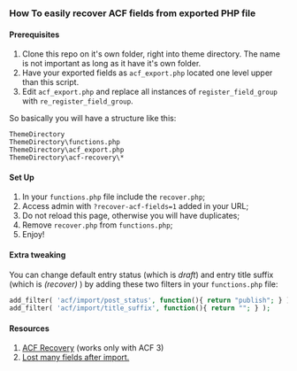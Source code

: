 ### How To easily recover ACF fields from exported PHP file

#### Prerequisites
1. Clone this repo on it's own folder, right into theme directory. The name is not important as long as it have it's own folder.
2. Have your exported fields as `acf_export.php` located one level upper than this script.
3. Edit `acf_export.php` and replace all instances of `register_field_group` with `re_register_field_group`.

So basically you will have a structure like this:

```
ThemeDirectory
ThemeDirectory\functions.php
ThemeDirectory\acf_export.php
ThemeDirectory\acf-recovery\*
```

#### Set Up
1. In your `functions.php` file include the `recover.php`;
2. Access admin with `?recover-acf-fields=1` added in your URL;
3. Do not reload this page, otherwise you will have duplicates;
4. Remove `recover.php` from `functions.php`;
4. Enjoy!


#### Extra tweaking
You can change default entry status (which is _draft_) and entry title suffix (which is _(recover)_ ) by adding these two filters in your `functions.php` file:

```php
add_filter( 'acf/import/post_status', function(){ return "publish"; } );
add_filter( 'acf/import/title_suffix', function(){ return ""; } );
```


#### Resources
1. [ACF Recovery](https://github.com/seamusleahy/ACF-PHP-Recovery) (works only with ACF 3)
2. [Lost many fields after import.](http://support.advancedcustomfields.com/forums/topic/lost-many-fields-after-import/)